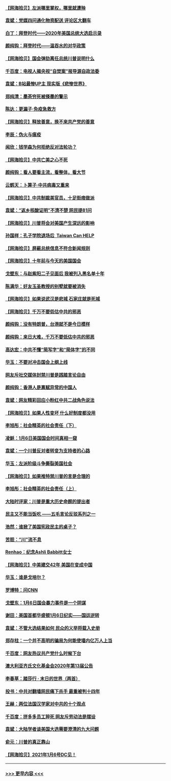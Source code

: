 #### [【网海拾贝】左派哪里掌权，哪里就遭殃](../pages/nsc993/n12715009.md?t=01281051) 
#### [袁斌：党媒四问通化物资配送 评论区大翻车](../pages/nsc993/n12714950.md?t=01281051) 
#### [白丁：拜登时代——2020年美国总统大选启示录](../pages/nsc993/n12714920.md?t=01281051) 
#### [颜纯钩：拜登时代——温吞水的对华政策](../pages/nsc993/n12713245.md?t=01281051) 
#### [【网海拾贝】国会弹劾离任总统川普说明什么](../pages/nsc993/n12712816.md?t=01281051) 
#### [千百度：电视人揭央视“自焚案”报导源自政法委](../pages/nsc993/n12709760.md?t=01281051) 
#### [袁斌：B站最惨UP主 现实版《悲惨世界》](../pages/nsc993/n12709686.md?t=01281051) 
#### [郑纯清：墨茶穷死被搽墨的警示](../pages/nsc993/n12709262.md?t=01281051) 
#### [陈达：更漏子·免疫急救方](../pages/nsc993/n12709244.md?t=01281051) 
#### [【网海拾贝】释放善意，换不来共产党的善意](../pages/nsc993/n12708361.md?t=01281051) 
#### [李辰：伪火与瘟疫](../pages/nsc993/n12707981.md?t=01281051) 
#### [闻欣：钱学森为何拒绝反对法轮功？](../pages/nsc993/n12707407.md?t=01281051) 
#### [【网海拾贝】中共亡美之心不死](../pages/nsc993/n12707621.md?t=01281051) 
#### [颜纯钩：看人要看主流，看整体，看大节](../pages/nsc993/n12707536.md?t=01281051) 
#### [云鹤天：卜算子‧中共病毒又重来](../pages/nsc993/n12707408.md?t=01281051) 
#### [【网海拾贝】中共制裁美官员，十足街痞做派](../pages/nsc993/n12705115.md?t=01281051) 
#### [袁斌：“返乡核酸证明”不清不楚 网民提81问](../pages/nsc993/n12704982.md?t=01281051) 
#### [【网海拾贝】川普将会对美国产生深远的影响](../pages/nsc993/n12703045.md?t=01281051) 
#### [孙国祥：孔子学院退场后  Taiwan Can HELP](../pages/nsc993/n12702430.md?t=01281051) 
#### [【网海拾贝】屏蔽总统信息不符合新闻规则](../pages/nsc993/n12699998.md?t=01281051) 
#### [【网海拾贝】十年前与今天的美国国会](../pages/nsc993/n12696993.md?t=01281051) 
#### [戈壁东：与赵紫阳二子见面后 我被列入黑名单十年](../pages/nsc993/n12696215.md?t=01281051) 
#### [陈满华：好友玉圣教授的别墅就要被消失](../pages/nsc993/n12695411.md?t=01281051) 
#### [【网海拾贝】如果说武汉是悲城 石家庄就是死城](../pages/nsc993/n12694589.md?t=01281051) 
#### [【网海拾贝】千万不要低估中共的邪恶](../pages/nsc993/n12692771.md?t=01281051) 
#### [颜纯钩：没有特朗普，台港就不是今日模样](../pages/nsc993/n12692678.md?t=01281051) 
#### [颜纯钩：来日大难，千万不要低估中共的邪恶](../pages/nsc993/n12692080.md?t=01281051) 
#### [高达宏：中共不懂“简写字”和“简体字”的不同](../pages/nsc993/n12692068.md?t=01281051) 
#### [华玉：不要对冲击国会上纲上线](../pages/nsc993/n12689948.md?t=01281051) 
#### [网友斥社交媒体封禁川普是践踏言论自由](../pages/nsc993/n12687482.md?t=01281051) 
#### [颜纯钩：香港人是禀赋异常的中国人](../pages/nsc993/n12685142.md?t=01281051) 
#### [袁斌：网友精彩回应小粉红中共二战角色说法](../pages/nsc993/n12684994.md?t=01281051) 
#### [【网海拾贝】如果人性变坏 什么好制度都没用](../pages/nsc993/n12683000.md?t=01281051) 
#### [李旭彤：社会精英的社会责任（下）](../pages/nsc993/n12680604.md?t=01281051) 
#### [凌稣：1月6日美国国会时间真相一窥](../pages/nsc993/n12682780.md?t=01281051) 
#### [袁斌：一个川普反对者转变为支持者的心路](../pages/nsc993/n12682700.md?t=01281051) 
#### [华玉：左派阶级斗争撕裂美国社会](../pages/nsc993/n12681226.md?t=01281051) 
#### [【网海拾贝】如果推特禁川普的言是合理的](../pages/nsc993/n12681232.md?t=01281051) 
#### [李旭彤：社会精英的社会责任（上）](../pages/nsc993/n12680501.md?t=01281051) 
#### [大陆时评家：川普是重大历史命题的提出者](../pages/nsc993/n12679904.md?t=01281051) 
#### [民主又不能当饭吃 ——五毛言论反驳系列之一](../pages/nsc993/n12679877.md?t=01281051) 
#### [浩然：谁掀了美国宪政民主的桌子？](../pages/nsc993/n12679850.md?t=01281051) 
#### [苦胆：“川”流不息](../pages/nsc993/n12678388.md?t=01281051) 
#### [Renhao：纪念Ashli Babbitt女士](../pages/nsc993/n12678359.md?t=01281051) 
#### [【网海拾贝】中美建交42年 美国在变成中国](../pages/nsc993/n12678324.md?t=01281051) 
#### [华玉：谁是戈培尔？](../pages/nsc993/n12677515.md?t=01281051) 
#### [罗博特：问CNN](../pages/nsc993/n12677172.md?t=01281051) 
#### [戈壁东：1月6日国会暴力事件是一个阴谋](../pages/nsc993/n12674639.md?t=01281051) 
#### [谢田：美国首都华盛顿1月6日纪实——国运逆转](../pages/nsc993/n12673190.md?t=01281051) 
#### [袁斌：不管大选结果如何 民众的义举将载入史册](../pages/nsc993/n12672787.md?t=01281051) 
#### [郑存柱：一个并不高明的骗局为何能使墙内亿万人上当](../pages/nsc993/n12671449.md?t=01281051) 
#### [千百度：网友热议共产党什么时候下台](../pages/nsc993/n12670442.md?t=01281051) 
#### [澳大利亚齐氏文化基金会2020年第13届公告](../pages/nsc993/n12670273.md?t=01281051) 
#### [李春草：踏莎行 · 末日的世界（两首）](../pages/nsc993/n12670253.md?t=01281051) 
#### [投书：中共对翻墙网民痛下杀手 最重被判十四年](../pages/nsc993/n12670190.md?t=01281051) 
#### [王赫：两位法国汉学家对中共的十个观点](../pages/nsc993/n12669593.md?t=01281051) 
#### [千百度：拼多多员工猝死 网友斥劳动法是摆设](../pages/nsc993/n12668081.md?t=01281051) 
#### [袁斌：大陆学者谈美国大选需要澄清的九大问题](../pages/nsc993/n12668023.md?t=01281051) 
#### [俞元：川普的真正靠山](../pages/nsc993/n12668000.md?t=01281051) 
#### [【网海拾贝】2021年1月6号DC见！](../pages/nsc993/n12664957.md?t=01281051) 

----
#### [ >>> 更早内容 <<< ](../indexes/nsc993-earlier.md)
